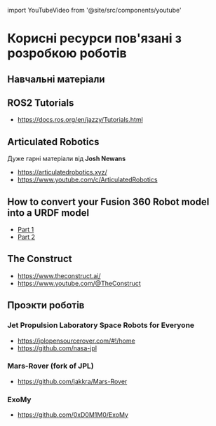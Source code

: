 import YouTubeVideo from '@site/src/components/youtube'

# Корисні ресурси пов'язані з розробкою роботів

## Навчальні матеріали
## ROS2 Tutorials 
- https://docs.ros.org/en/jazzy/Tutorials.html

## Articulated Robotics
Дуже гарні матеріали від **Josh Newans** 
- https://articulatedrobotics.xyz/
- https://www.youtube.com/c/ArticulatedRobotics

## How to convert your Fusion 360 Robot model into a URDF model
- [Part 1](https://medium.com/@rafism1997/ros-hack-1-how-to-convert-your-fusion-360-robot-model-into-a-urdf-model-part-1-e54c988e7939)
- [Part 2](https://medium.com/@rafism1997/ros-hack-1-how-to-convert-your-fusion-360-robot-model-into-a-urdf-model-part-2-303e0e458838)

## The Construct
- https://www.theconstruct.ai/
- https://www.youtube.com/@TheConstruct

## Проэкти роботів
### Jet Propulsion Laboratory Space Robots for Everyone
- https://jplopensourcerover.com/#!/home
- https://github.com/nasa-jpl
<YouTubeVideo videoId="exHqc_Vuifw" />

### Mars-Rover (fork of JPL)
- https://github.com/jakkra/Mars-Rover

### ExoMy
- https://github.com/0xD0M1M0/ExoMy